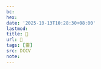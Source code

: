 ```yaml
---
bc:
hex:
date: '2025-10-13T10:28:30+08:00'
lastmod:
title: 􂒭
url: 􂒭
tags: [靈]
src: DCCV
note:
---
```

